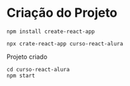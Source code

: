 # Criação do Projeto

```
npm install create-react-app
```

```
npx crate-react-app curso-react-alura
```

Projeto criado

```
cd curso-react-alura
npm start
```